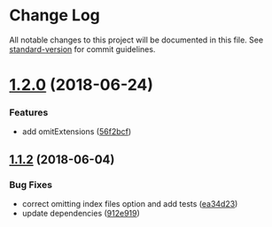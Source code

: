 # Change Log

All notable changes to this project will be documented in this file. See [standard-version](https://github.com/conventional-changelog/standard-version) for commit guidelines.

<a name="1.2.0"></a>
# [1.2.0](https://github.com/saintedlama/metalsmith-canonical/compare/v1.1.2...v1.2.0) (2018-06-24)


### Features

* add omitExtensions ([56f2bcf](https://github.com/saintedlama/metalsmith-canonical/commit/56f2bcf))



<a name="1.1.2"></a>
## [1.1.2](https://github.com/saintedlama/metalsmith-canonical/compare/v1.1.1...v1.1.2) (2018-06-04)


### Bug Fixes

* correct omitting index files option and add tests ([ea34d23](https://github.com/saintedlama/metalsmith-canonical/commit/ea34d23))
* update dependencies ([912e919](https://github.com/saintedlama/metalsmith-canonical/commit/912e919))

